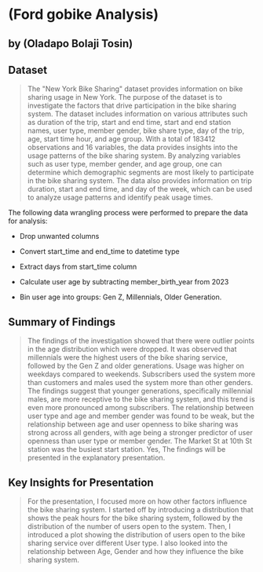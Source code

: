 # (Ford gobike Analysis)
## by (Oladapo Bolaji Tosin)


## Dataset

> The "New York Bike Sharing" dataset provides information on bike sharing usage in New York. The purpose of the dataset is to investigate the factors that drive participation in the bike sharing system. The dataset includes information on various attributes such as duration of the trip, start and end time, start and end station names, user type, member gender, bike share type, day of the trip, age, start time hour, and age group. With a total of 183412 observations and 16 variables, the data provides insights into the usage patterns of the bike sharing system. By analyzing variables such as user type, member gender, and age group, one can determine which demographic segments are most likely to participate in the bike sharing system. The data also provides information on trip duration, start and end time, and day of the week, which can be used to analyze usage patterns and identify peak usage times.

The following data wrangling process were performed to prepare the data for analysis:

- Drop unwanted columns

- Convert start_time and end_time to datetime type

- Extract days from start_time column

- Calculate user age by subtracting member_birth_year from 2023

- Bin user age into groups: Gen Z, Millennials, Older Generation.

## Summary of Findings

> The findings of the investigation showed that there were outlier points in the age distribution which were dropped. It was observed that millennials were the highest users of the bike sharing service, followed by the Gen Z and older generations. Usage was higher on weekdays compared to weekends. Subscribers used the system more than customers and males used the system more than other genders. The findings suggest that younger generations, specifically millennial males, are more receptive to the bike sharing system, and this trend is even more pronounced among subscribers. The relationship between user type and age and member gender was found to be weak, but the relationship between age and user openness to bike sharing was strong across all genders, with age being a stronger predictor of user openness than user type or member gender. The Market St at 10th St station was the busiest start station.
 Yes, The findings will be presented in the explanatory presentation.

## Key Insights for Presentation

> For the presentation, I focused more on how other factors influence the bike sharing system. I started off by introducing a distribution that shows the peak hours for the bike sharing system, followed by the distribution of the number of users open to the system. Then, I introduced a plot showing the distribution of users open to the bike sharing service over different User type. I also looked into the relationship between Age, Gender and how they influence the bike sharing system.
